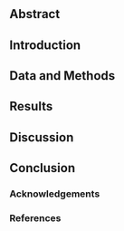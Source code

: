 # <Concise Title>

## Abstract

## Introduction

## Data and Methods

## Results

## Discussion

## Conclusion

### Acknowledgements

### References
